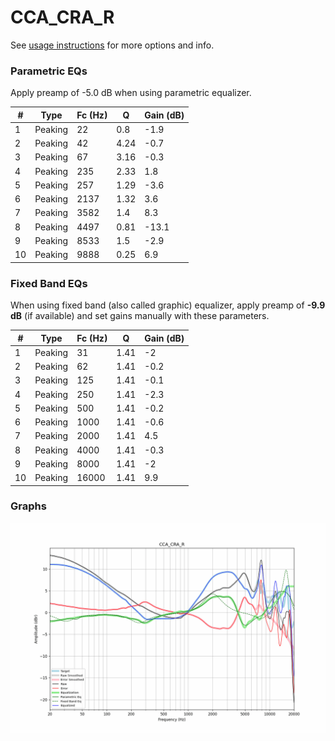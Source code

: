 # CCA_CRA_R
See [usage instructions](https://github.com/jaakkopasanen/AutoEq#usage) for more options and info.

### Parametric EQs
Apply preamp of -5.0 dB when using parametric equalizer.

|   # | Type    |   Fc (Hz) |    Q |   Gain (dB) |
|-----|---------|-----------|------|-------------|
|   1 | Peaking |        22 | 0.8  |        -1.9 |
|   2 | Peaking |        42 | 4.24 |        -0.7 |
|   3 | Peaking |        67 | 3.16 |        -0.3 |
|   4 | Peaking |       235 | 2.33 |         1.8 |
|   5 | Peaking |       257 | 1.29 |        -3.6 |
|   6 | Peaking |      2137 | 1.32 |         3.6 |
|   7 | Peaking |      3582 | 1.4  |         8.3 |
|   8 | Peaking |      4497 | 0.81 |       -13.1 |
|   9 | Peaking |      8533 | 1.5  |        -2.9 |
|  10 | Peaking |      9888 | 0.25 |         6.9 |

### Fixed Band EQs
When using fixed band (also called graphic) equalizer, apply preamp of **-9.9 dB** (if available) and set gains manually with these parameters.

|   # | Type    |   Fc (Hz) |    Q |   Gain (dB) |
|-----|---------|-----------|------|-------------|
|   1 | Peaking |        31 | 1.41 |        -2   |
|   2 | Peaking |        62 | 1.41 |        -0.2 |
|   3 | Peaking |       125 | 1.41 |        -0.1 |
|   4 | Peaking |       250 | 1.41 |        -2.3 |
|   5 | Peaking |       500 | 1.41 |        -0.2 |
|   6 | Peaking |      1000 | 1.41 |        -0.6 |
|   7 | Peaking |      2000 | 1.41 |         4.5 |
|   8 | Peaking |      4000 | 1.41 |        -0.3 |
|   9 | Peaking |      8000 | 1.41 |        -2   |
|  10 | Peaking |     16000 | 1.41 |         9.9 |

### Graphs
![](./CCA_CRA_R.png)
